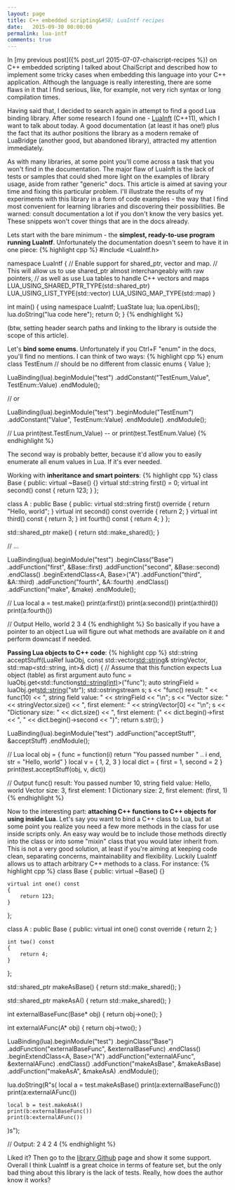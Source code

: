 ```yaml
---
layout: page
title: C++ embedded scripting&#58; LuaIntf recipes
date:   2015-09-30 00:00:00
permalink: lua-intf
comments: true
---
```


In [my previous post]({% post_url 2015-07-07-chaiscript-recipes %}) on C++ embedded scripting I talked about ChaiScript and described how to implement some tricky cases
when embedding this language into your C++ application.
Although the language is really interesting, there are some flaws in it that I find serious, like, for example, not very rich syntax or long compilation times.

Having said that, I decided to search again in attempt to find a good Lua binding library. After some research I found one - [LuaInft](https://github.com/SteveKChiu/lua-intf) (C++11), which I want to talk about today.
A good documentation (at least it has one!) plus the fact that its author positions the library as a modern remake of LuaBridge (another good, but abandoned library), attracted my attention immediately.

<!--break-->

As with many libraries, at some point you'll come across a task that you won't find in the documentation.
The major flaw of LuaInft is the lack of tests or samples that could shed more light on the examples of library usage, aside from rather "generic" docs.
This article is aimed at saving your time and fixing this particular problem. I'll illustrate the results of my experiments with this library in a form
of code examples - the way that I find most convenient for learning libraries and discovering their possibilities.
Be warned: consult documentation a lot if you don't know the very basics yet. These snippets won't cover
things that are in the docs already.

Lets start with the bare minimum - the **simplest, ready-to-use program running LuaIntf**. Unfortunately the documentation doesn't seem to have it in one piece:
{% highlight cpp %}
#include <LuaIntf.h>

namespace LuaIntf
{
	// Enable support for shared_ptr, vector and map.
	// This will allow us to use shared_ptr almost interchangeably with raw pointers,
	// as well as use Lua tables to handle C++ vectors and maps
	LUA_USING_SHARED_PTR_TYPE(std::shared_ptr)
	LUA_USING_LIST_TYPE(std::vector)
	LUA_USING_MAP_TYPE(std::map)
}

int main()
{
	using namespace LuaIntf;
	LuaState lua;
	lua.openLibs();
	lua.doString("lua code here");
	return 0;
}
{% endhighlight %}

(btw, setting header search paths and linking to the library is outside the scope of this article).

Let's **bind some enums**. Unfortunately if you Ctrl+F "enum" in the docs, you'll find no mentions. I can think of two ways:
{% highlight cpp %}
enum class TestEnum // should be no different from classic enums
{
	Value
};

LuaBinding(lua).beginModule("test")
	.addConstant("TestEnum_Value", TestEnum::Value)
.endModule();

// or

LuaBinding(lua).beginModule("test")
	.beginModule("TestEnum")
		.addConstant("Value", TestEnum::Value)
	.endModule()
.endModule();

// Lua
print(test.TestEnum_Value)
-- or
print(test.TestEnum.Value)
{% endhighlight %}

The second way is probably better, because it'd allow you to easily enumerate all enum values in Lua. If it's ever needed.

Working with **inheritance and smart pointers**:
{% highlight cpp %}
class Base
{
public:
	virtual ~Base() {}
	virtual std::string first() = 0;
	virtual int second() const { return 123; }
};

class A : public Base
{
public:
	virtual std::string first() override { return "Hello, world"; }
	virtual int second() const override { return 2; }
	virtual int third() const { return 3; }
	int fourth() const { return 4; }
};

std::shared_ptr<Base> make()
{
	return std::make_shared<A>();
}

// ...

LuaBinding(lua).beginModule("test")
	.beginClass<Base>("Base")
		.addFunction("first", &Base::first)
		.addFunction("second", &Base::second)
	.endClass()
	.beginExtendClass<A, Base>("A")
		.addFunction("third", &A::third)
		.addFunction("fourth", &A::fourth)
	.endClass()
	.addFunction("make", &make)
.endModule();

// Lua
local a = test.make()
print(a:first())
print(a:second())
print(a:third())
print(a:fourth())

// Output
Hello, world
2
3
4
{% endhighlight %}
So basically if you have a pointer to an object Lua will figure out what methods are available on it and perform downcast if needed.

**Passing Lua objects to C++ code**:
{% highlight cpp %}
std::string acceptStuff(LuaRef luaObj,
	const std::vector<std::string>& stringVector,
	std::map<std::string, int>& dict)
{
	// Assume that this function expects Lua object (table) as first argument
	auto func = luaObj.get<std::function<std::string(int)>>("func");
	auto stringField = luaObj.get<std::string>("str");
	std::ostringstream s;
	s << "func() result: " << func(10) << ", string field value: " << stringField << "\n";
	s << "Vector size: " << stringVector.size() << ", first element: " << stringVector[0] << "\n";
	s << "Dictionary size: " << dict.size() << ", first element: (" <<
		dict.begin()->first << ", " << dict.begin()->second << ")";
	return s.str();
}

LuaBinding(lua).beginModule("test")
	.addFunction("acceptStuff", &acceptStuff)
.endModule();

// Lua
local obj = {
	func = function(i)
		return "You passed number " .. i
	end,
	str = "Hello, world"
}
local v = { 1, 2, 3 }
local dict = { first = 1, second = 2 }
print(test.acceptStuff(obj, v, dict))

// Output
func() result: You passed number 10, string field value: Hello, world
Vector size: 3, first element: 1
Dictionary size: 2, first element: (first, 1)
{% endhighlight %}

Now to the interesting part: **attaching C++ functions to C++ objects for using inside Lua**.
Let's say you want to bind a C++ class to Lua, but at some point you realize you need a few more methods in the class
for use inside scripts only. An easy way would be to include those methods directly into the class or into some
"mixin" class that you would later inherit from. This is not a very good solution, at least if you're aiming at keeping code clean,
separating concerns, maintainability and flexibility.
Luckily LuaIntf allows us to attach arbitrary C++ methods to a class. For instance:
{% highlight cpp %}
class Base
{
public:
	virtual ~Base() {}

	virtual int one() const
	{
		return 123;
	}
};

class A : public Base
{
public:
	virtual int one() const override
	{
		return 2;
	}

	int two() const
	{
		return 4;
	}
};

std::shared_ptr<Base> makeAsBase()
{
	return std::make_shared<A>();
}

std::shared_ptr<A> makeAsA()
{
	return std::make_shared<A>();
}

int externalBaseFunc(Base* obj)
{
	return obj->one();
}

int externalAFunc(A* obj)
{
	return obj->two();
}

LuaBinding(lua).beginModule("test")
	.beginClass<Base>("Base")
		.addFunction("externalBaseFunc", &externalBaseFunc)
	.endClass()
	.beginExtendClass<A, Base>("A")
		.addFunction("externalAFunc", &externalAFunc)
	.endClass()
	.addFunction("makeAsBase", &makeAsBase)
	.addFunction("makeAsA", &makeAsA)
.endModule();

lua.doString(R"s(
	local a = test.makeAsBase()
	print(a:externalBaseFunc())
	print(a:externalAFunc())

	local b = test.makeAsA()
	print(b:externalBaseFunc())
	print(b:externalAFunc())
)s");

// Output:
2
4
2
4
{% endhighlight %}

Liked it? Then go to the [library Github](https://github.com/SteveKChiu/lua-intf) page and show it some support. Overall I think LuaIntf
is a great choice in terms of feature set, but the only bad thing about this library is the lack of tests.
Really, how does the author know it works?
